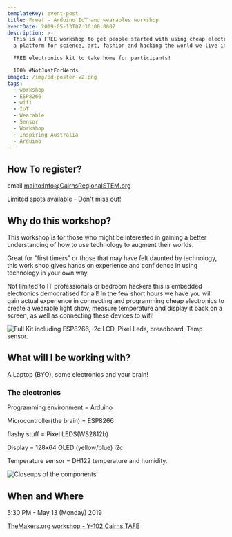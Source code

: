 ```yaml
---
templateKey: event-post
title: Free! - Arduino IoT and wearables workshop
eventDate: 2019-05-13T07:30:00.000Z
description: >-
  This is a FREE workshop to get people started with using cheap electronics as
  a platform for science, art, fashion and hacking the world we live in. 

  FREE electronics kit to take home for participants!

  100% #NotJustForNerds
image1: /img/pd-poster-v2.png
tags:
  - workshop
  - ESP8266
  - wifi
  - IoT
  - Wearable
  - Sensor
  - Workshop
  - Inspiring Australia
  - Arduino
---
```

## How To register?

email  <mailto:Info@CairnsRegionalSTEM.org>

Limited spots available - Don't miss out!

## Why do this workshop?

This workshop is for those who might be interested in gaining a better understanding of how to use technology to augment their worlds. 

Great for "first timers" or those that may have felt daunted by technology, this work shop gives hands on experience and confidence in using technology in your own way.

Not limited to IT professionals or bedroom hackers this is embedded electronics democratised for all! In the few short hours we have you will gain actual experience in connecting and programming cheap electronics to create a wearable light show, measure temperature and display it back on a screen, as well as connecting these devices to wifi!

![Full Kit including ESP8266, i2c LCD, Pixel Leds, breadboard, Temp sensor.](/img/img_20190424_111835-en.png "Full Kit")

## What will I be working with?

A Laptop (BYO), some electronics and your brain! 

### The electronics

Programming environment = Arduino

Microcontroller(the brain) = ESP8266

flashy stuff = Pixel LEDS(WS2812b)

Display =  128x64 OLED (yellow/blue) i2c

Temperature sensor = DH122 temperature and humidity.

![Closeups of the components](/img/img_20190424_111853-en-collage.jpg "The Line -up")

## When and Where

5:30 PM - May 13 (Monday) 2019

[TheMakers.org workshop - Y-102 Cairns TAFE](https://themakers.org/contact)

##

